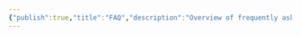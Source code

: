 ```yaml
---
{"publish":true,"title":"FAQ","description":"Overview of frequently asked questions with answers.","created":"Wednesday, October 9th 2024, 10:09:17 pm","modified":"Saturday, May 31st 2025, 10:14:23 am","cssclasses":"mado-heading index-page hide-date"}
---
```




